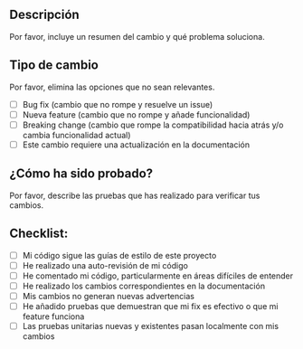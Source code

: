 ## Descripción

Por favor, incluye un resumen del cambio y qué problema soluciona.

## Tipo de cambio

Por favor, elimina las opciones que no sean relevantes.

- [ ] Bug fix (cambio que no rompe y resuelve un issue)
- [ ] Nueva feature (cambio que no rompe y añade funcionalidad)
- [ ] Breaking change (cambio que rompe la compatibilidad hacia atrás y/o cambia funcionalidad actual)
- [ ] Este cambio requiere una actualización en la documentación

## ¿Cómo ha sido probado?

Por favor, describe las pruebas que has realizado para verificar tus cambios.

## Checklist:

- [ ] Mi código sigue las guías de estilo de este proyecto
- [ ] He realizado una auto-revisión de mi código
- [ ] He comentado mi código, particularmente en áreas difíciles de entender
- [ ] He realizado los cambios correspondientes en la documentación
- [ ] Mis cambios no generan nuevas advertencias
- [ ] He añadido pruebas que demuestran que mi fix es efectivo o que mi feature funciona
- [ ] Las pruebas unitarias nuevas y existentes pasan localmente con mis cambios
